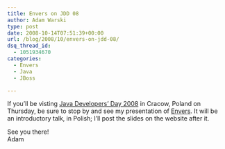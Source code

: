 ```yaml
---
title: Envers on JDD 08
author: Adam Warski
type: post
date: 2008-10-14T07:51:39+00:00
url: /blog/2008/10/envers-on-jdd-08/
dsq_thread_id:
  - 1051934670
categories:
  - Envers
  - Java
  - JBoss

---
```

If you&#8217;ll be visting [Java Developers&#8217; Day 2008][1] in Cracow, Poland on Thursday, be sure to stop by and see my presentation of [Envers][2]. It will be an introductory talk, in Polish; I&#8217;ll post the slides on the website after it.

See you there!  
Adam

 [1]: http://08.jdd.org.pl/
 [2]: http://www.jboss.org/envers
